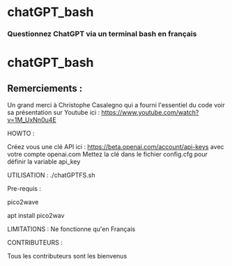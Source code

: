 # chatGPT_bash
### Questionnez ChatGPT via un terminal bash en français

# chatGPT_bash

## Remerciements : 
Un grand merci à Christophe Casalegno qui a fourni l'essentiel du code voir sa présentation sur Youtube ici :
https://www.youtube.com/watch?v=1M_UxNn0u4E

HOWTO :

Créez vous une clé API ici : https://beta.openai.com/account/api-keys avec votre compte openai.com
Mettez la clé dans le fichier config.cfg pour définir la variable api_key


UTILISATION : 
./chatGPTFS.sh

Pre-requis :

pico2wave

apt install pico2wav

LIMITATIONS : Ne fonctionne qu'en Français

CONTRIBUTEURS :

Tous les contributeurs sont les bienvenus



